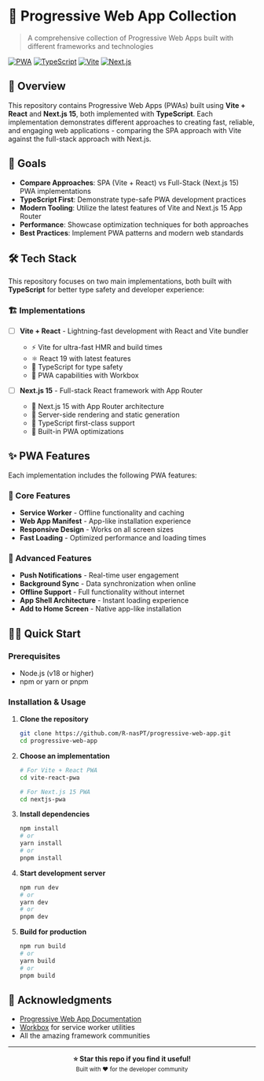 # 🚀 Progressive Web App Collection

> A comprehensive collection of Progressive Web Apps built with different frameworks and technologies

[![PWA](https://img.shields.io/badge/PWA-Ready-blue.svg)](https://developers.google.com/web/progressive-web-apps/)
[![TypeScript](https://img.shields.io/badge/TypeScript-Ready-blue.svg)](https://www.typescriptlang.org/)
[![Vite](https://img.shields.io/badge/Vite-⚡-yellow.svg)](https://vitejs.dev/)
[![Next.js](https://img.shields.io/badge/Next.js-15-black.svg)](https://nextjs.org/)

## 📖 Overview

This repository contains Progressive Web Apps (PWAs) built using **Vite + React** and **Next.js 15**, both implemented with **TypeScript**. Each implementation demonstrates different approaches to creating fast, reliable, and engaging web applications - comparing the SPA approach with Vite against the full-stack approach with Next.js.

## 🎯 Goals

- **Compare Approaches**: SPA (Vite + React) vs Full-Stack (Next.js 15) PWA implementations
- **TypeScript First**: Demonstrate type-safe PWA development practices
- **Modern Tooling**: Utilize the latest features of Vite and Next.js 15 App Router
- **Performance**: Showcase optimization techniques for both approaches
- **Best Practices**: Implement PWA patterns and modern web standards

## 🛠️ Tech Stack

This repository focuses on two main implementations, both built with **TypeScript** for better type safety and developer experience:

### 🏗️ Implementations
- [ ] **Vite + React** - Lightning-fast development with React and Vite bundler
  - ⚡ Vite for ultra-fast HMR and build times
  - ⚛️ React 19 with latest features
  - 🔷 TypeScript for type safety
  - 📱 PWA capabilities with Workbox

- [ ] **Next.js 15** - Full-stack React framework with App Router
  - 🚀 Next.js 15 with App Router architecture
  - 🔄 Server-side rendering and static generation
  - 🔷 TypeScript first-class support
  - 📱 Built-in PWA optimizations

## ✨ PWA Features

Each implementation includes the following PWA features:

### 🔧 Core Features
- **Service Worker** - Offline functionality and caching
- **Web App Manifest** - App-like installation experience
- **Responsive Design** - Works on all screen sizes
- **Fast Loading** - Optimized performance and loading times

### 🚀 Advanced Features
- **Push Notifications** - Real-time user engagement
- **Background Sync** - Data synchronization when online
- **Offline Support** - Full functionality without internet
- **App Shell Architecture** - Instant loading experience
- **Add to Home Screen** - Native app-like installation

## 🏃‍♂️ Quick Start

### Prerequisites
- Node.js (v18 or higher)
- npm or yarn or pnpm

### Installation & Usage

1. **Clone the repository**
   ```bash
   git clone https://github.com/R-nasPT/progressive-web-app.git
   cd progressive-web-app
   ```

2. **Choose an implementation**
   ```bash
   # For Vite + React PWA
   cd vite-react-pwa
   
   # For Next.js 15 PWA
   cd nextjs-pwa
   ```

3. **Install dependencies**
   ```bash
   npm install
   # or
   yarn install
   # or
   pnpm install
   ```

4. **Start development server**
   ```bash
   npm run dev
   # or
   yarn dev
   # or
   pnpm dev
   ```

5. **Build for production**
   ```bash
   npm run build
   # or
   yarn build
   # or
   pnpm build
   ```


## 🙏 Acknowledgments

- [Progressive Web App Documentation](https://web.dev/progressive-web-apps/)
- [Workbox](https://developers.google.com/web/tools/workbox/) for service worker utilities
- All the amazing framework communities

---

<div align="center">
  <strong>⭐ Star this repo if you find it useful!</strong><br>
  <sub>Built with ❤️ for the developer community</sub>
</div>
